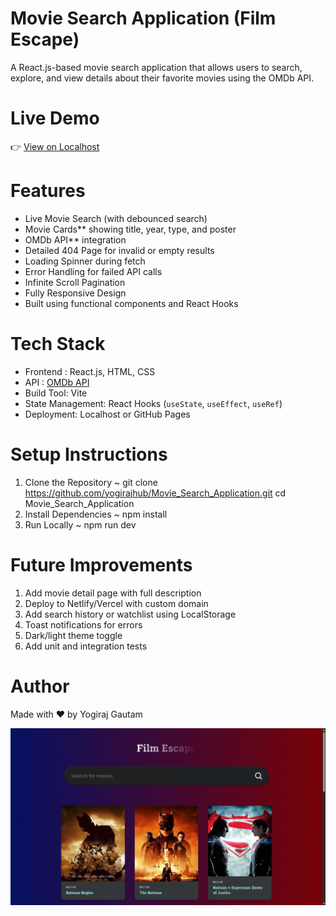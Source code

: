 # Movie Search Application (Film Escape)

A React.js-based movie search application that allows users to search, explore, and view details about their favorite movies using the OMDb API.

# Live Demo

👉 [View on Localhost](http://localhost:5173/)

# Features

- Live Movie Search (with debounced search)
- Movie Cards** showing title, year, type, and poster
- OMDb API** integration
- Detailed 404 Page for invalid or empty results
- Loading Spinner during fetch
- Error Handling for failed API calls
- Infinite Scroll Pagination
- Fully Responsive Design
- Built using functional components and React Hooks

# Tech Stack

- Frontend : React.js, HTML, CSS
- API : [OMDb API](http://www.omdbapi.com/)
- Build Tool: Vite
- State Management: React Hooks (`useState`, `useEffect`, `useRef`)
- Deployment: Localhost or GitHub Pages

# Setup Instructions

1. Clone the Repository ~ git clone https://github.com/yogirajhub/Movie_Search_Application.git
cd Movie_Search_Application
2. Install Dependencies ~ npm install
3. Run Locally ~ npm run dev

# Future Improvements
1. Add movie detail page with full description
2. Deploy to Netlify/Vercel with custom domain
3. Add search history or watchlist using LocalStorage
4. Toast notifications for errors
5. Dark/light theme toggle
6. Add unit and integration tests

# Author
Made with ❤️ by Yogiraj Gautam

![App Screenshot](./assets/Film_Escape.png)

